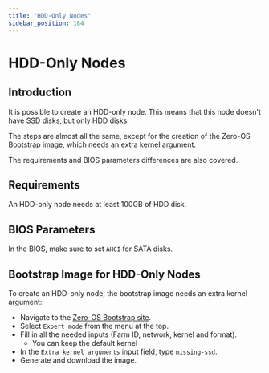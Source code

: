 ```yaml
---
title: "HDD-Only Nodes"
sidebar_position: 184
---
```


<h1> HDD-Only Nodes</h1>



## Introduction

It is possible to create an HDD-only node. This means that this node doesn't have SSD disks, but only HDD disks.

The steps are almost all the same, except for the creation of the Zero-OS Bootstrap image, which needs an extra kernel argument.

The requirements and BIOS parameters differences are also covered.

## Requirements

An HDD-only node needs at least 100GB of HDD disk.

## BIOS Parameters

In the BIOS, make sure to set `AHCI` for SATA disks.

## Bootstrap Image for HDD-Only Nodes

To create an HDD-only node, the bootstrap image needs an extra kernel argument:

- Navigate to the [Zero-OS Bootstrap site](https://bootstrap.grid.tf/).
- Select `Expert mode` from the menu at the top.
- Fill in all the needed inputs (Farm ID, network, kernel and format).
  - You can keep the default kernel
- In the `Extra kernel arguments` input field, type `missing-ssd`.
- Generate and download the image.
